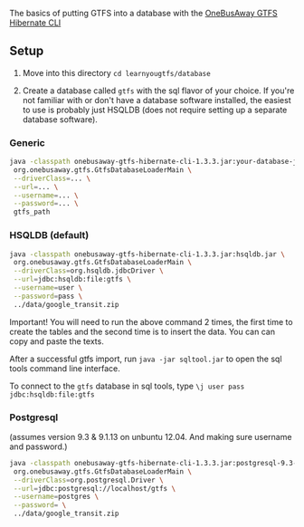 The basics of putting GTFS into a database with the [OneBusAway GTFS Hibernate CLI](http://developer.onebusaway.org/modules/onebusaway-gtfs-modules/current/onebusaway-gtfs-hibernate-cli.html)

## Setup

1. Move into this directory `cd learnyougtfs/database`

2. Create a database called `gtfs` with the sql flavor of your choice.  If you're not familiar with or don't have a database software installed, the easiest to use is probably just HSQLDB (does not require setting up a separate database software). 

### Generic
```bash
java -classpath onebusaway-gtfs-hibernate-cli-1.3.3.jar:your-database-jdbc.jar \
 org.onebusaway.gtfs.GtfsDatabaseLoaderMain \
 --driverClass=... \
 --url=... \
 --username=... \
 --password=... \
 gtfs_path
```

### HSQLDB (default)
```bash
java -classpath onebusaway-gtfs-hibernate-cli-1.3.3.jar:hsqldb.jar \
 org.onebusaway.gtfs.GtfsDatabaseLoaderMain \
 --driverClass=org.hsqldb.jdbcDriver \
 --url=jdbc:hsqldb:file:gtfs \
 --username=user \
 --password=pass \
 ../data/google_transit.zip
```

Important! You will need to run the above command 2 times, the first time to create the tables and the second time is to insert the data. You can can copy and paste the texts.

After a successful gtfs import, run `java -jar sqltool.jar` to open the sql tools command line interface.

To connect to the `gtfs` database in sql tools, type `\j user pass jdbc:hsqldb:file:gtfs`

### Postgresql
(assumes version 9.3 & 9.1.13 on unbuntu 12.04. And making sure username and password.)
```bash
java -classpath onebusaway-gtfs-hibernate-cli-1.3.3.jar:postgresql-9.3-1100.jdbc4.jar \
 org.onebusaway.gtfs.GtfsDatabaseLoaderMain \
 --driverClass=org.postgresql.Driver \
 --url=jdbc:postgresql://localhost/gtfs \
 --username=postgres \
 --password= \
 ../data/google_transit.zip
```

